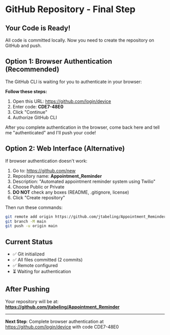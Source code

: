 # GitHub Repository - Final Step

## Your Code is Ready!

All code is committed locally. Now you need to create the repository on GitHub and push.

## Option 1: Browser Authentication (Recommended)

The GitHub CLI is waiting for you to authenticate in your browser:

**Follow these steps:**

1. Open this URL: https://github.com/login/device
2. Enter code: **CDE7-48E0**
3. Click "Continue"
4. Authorize GitHub CLI

After you complete authentication in the browser, come back here and tell me "authenticated" and I'll push your code!

## Option 2: Web Interface (Alternative)

If browser authentication doesn't work:

1. Go to: https://github.com/new
2. Repository name: **Appointment_Reminder**
3. Description: "Automated appointment reminder system using Twilio"
4. Choose Public or Private
5. **DO NOT** check any boxes (README, .gitignore, license)
6. Click "Create repository"

Then run these commands:
```bash
git remote add origin https://github.com/jtabeling/Appointment_Reminder.git
git branch -M main
git push -u origin main
```

## Current Status

- ✅ Git initialized
- ✅ All files committed (2 commits)
- ✅ Remote configured
- ⏳ Waiting for authentication

## After Pushing

Your repository will be at:
**https://github.com/jtabeling/Appointment_Reminder**

---

**Next Step**: Complete browser authentication at https://github.com/login/device with code CDE7-48E0

